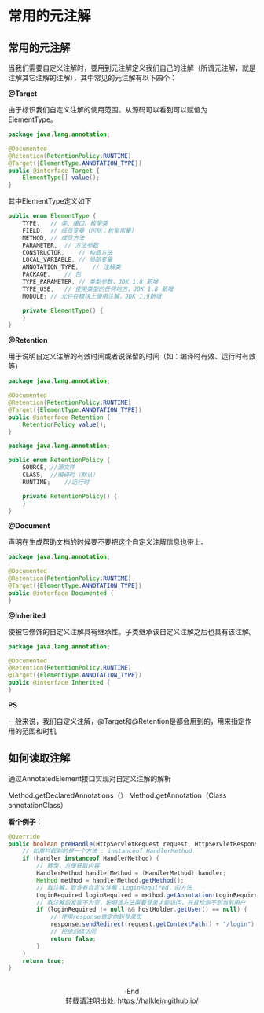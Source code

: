 # 常用的元注解


<!--more-->

## 常用的元注解

当我们需要自定义注解时，要用到元注解定义我们自己的注解（所谓元注解，就是注解其它注解的注解），其中常见的元注解有以下四个：

**@Target**

由于标识我们自定义注解的使用范围。从源码可以看到可以赋值为ElementType。

```java
package java.lang.annotation;

@Documented
@Retention(RetentionPolicy.RUNTIME)
@Target({ElementType.ANNOTATION_TYPE})
public @interface Target {
    ElementType[] value();
}
```

其中ElementType定义如下

```java
public enum ElementType {
    TYPE,	// 类、接口、枚举类
    FIELD,	// 成员变量（包括：枚举常量）
    METHOD,	// 成员方法
    PARAMETER,	// 方法参数
    CONSTRUCTOR, 	// 构造方法
    LOCAL_VARIABLE,	// 局部变量
    ANNOTATION_TYPE,	// 注解类
    PACKAGE,	// 包
    TYPE_PARAMETER,	// 类型参数，JDK 1.8 新增
    TYPE_USE,	// 使用类型的任何地方，JDK 1.8 新增
    MODULE;	// 允许在模块上使用注解，JDK 1.9新增

    private ElementType() {
    }
}
```



**@Retention**

用于说明自定义注解的有效时间或者说保留的时间（如：编译时有效、运行时有效等）

```java
package java.lang.annotation;

@Documented
@Retention(RetentionPolicy.RUNTIME)
@Target({ElementType.ANNOTATION_TYPE})
public @interface Retention {
    RetentionPolicy value();
}
```

```Java
package java.lang.annotation;

public enum RetentionPolicy {
    SOURCE,	//源文件
    CLASS,	//编译时（默认）
    RUNTIME;	//运行时

    private RetentionPolicy() {
    }
}
```



**@Document**

声明在生成帮助文档的时候要不要把这个自定义注解信息也带上。

```java
package java.lang.annotation;

@Documented
@Retention(RetentionPolicy.RUNTIME)
@Target({ElementType.ANNOTATION_TYPE})
public @interface Documented {
}
```



**@Inherited**

使被它修饰的自定义注解具有继承性。子类继承该自定义注解之后也具有该注解。

```java
package java.lang.annotation;

@Documented
@Retention(RetentionPolicy.RUNTIME)
@Target({ElementType.ANNOTATION_TYPE})
public @interface Inherited {
}
```



**PS**

一般来说，我们自定义注解，@Target和@Retention是都会用到的，用来指定作用的范围和时机



## 如何读取注解

通过AnnotatedElement接口实现对自定义注解的解析

Method.getDeclaredAnnotations（）
Method.getAnnotation（Class<T> annotationClass）

**看个例子：**

```Java
@Override
public boolean preHandle(HttpServletRequest request, HttpServletResponse response, Object handler) throws Exception {
    // 如果拦截到的是一个方法 : instanceof HandlerMethod
    if (handler instanceof HandlerMethod) {
        // 转型，方便获取内容
        HandlerMethod handlerMethod = (HandlerMethod) handler;
        Method method = handlerMethod.getMethod();
        // 取注解，取含有自定义注解：LoginRequired，的方法
        LoginRequired loginRequired = method.getAnnotation(LoginRequired.class);
        // 取注解后发现不为空，说明该方法需要登录才能访问，并且检测不到当前用户
        if (loginRequired != null && hostHolder.getUser() == null) {
            // 使用response重定向到登录页
            response.sendRedirect(request.getContextPath() + "/login");
            // 拒绝后续访问
            return false;
        }
    }
    return true;
}
```



</br>

<center> ·End </center>
<center> 转载请注明出处: <a href="https://halklein.github.io/">https://halklein.github.io/</a> </center>

